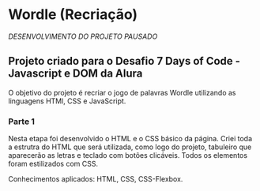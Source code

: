 # Wordle (Recriação)

*DESENVOLVIMENTO DO PROJETO PAUSADO*

## Projeto criado para o Desafio 7 Days of Code - Javascript e DOM da Alura

O objetivo do projeto é recriar o jogo de palavras Wordle utilizando as linguagens HTMl, CSS e JavaScript.

### Parte 1

Nesta etapa foi desenvolvido o HTML e o CSS básico da página.
Criei toda a estrutra do HTML que será utilizada, como logo do projeto, tabuleiro que aparecerão as letras e teclado com botões clicáveis.
Todos os elementos foram estilizados com CSS.

Conhecimentos aplicados: HTML, CSS, CSS-Flexbox.

